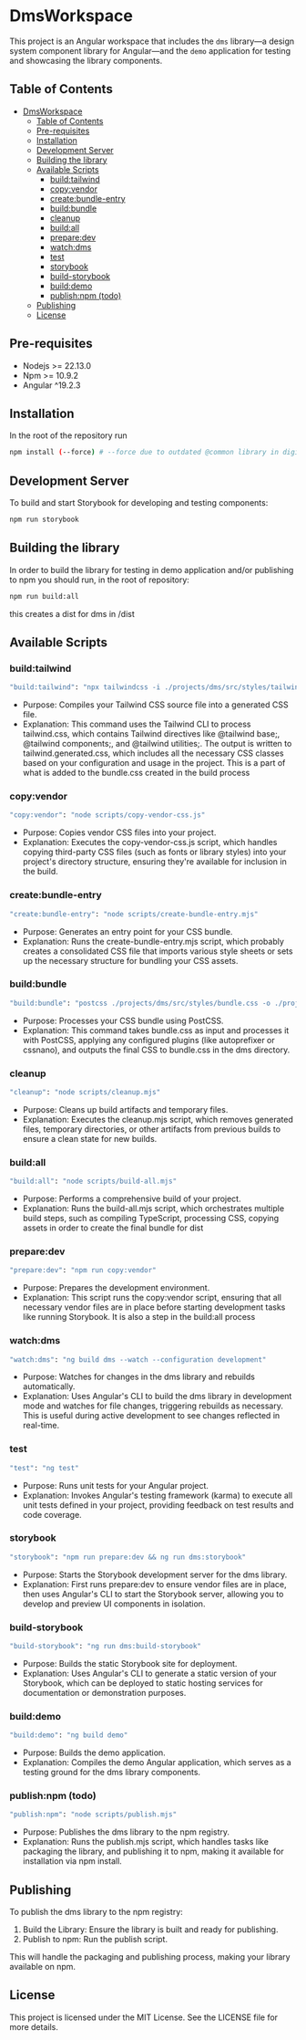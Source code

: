 # DmsWorkspace

This project is an Angular workspace that includes the `dms` library—a design system component library for Angular—and the `demo` application for testing and showcasing the library components.

## Table of Contents

- [DmsWorkspace](#dmsworkspace)
  - [Table of Contents](#table-of-contents)
  - [Pre-requisites](#pre-requisites)
  - [Installation](#installation)
  - [Development Server](#development-server)
  - [Building the library](#building-the-library)
  - [Available Scripts](#available-scripts)
    - [build:tailwind](#buildtailwind)
    - [copy:vendor](#copyvendor)
    - [create:bundle-entry](#createbundle-entry)
    - [build:bundle](#buildbundle)
    - [cleanup](#cleanup)
    - [build:all](#buildall)
    - [prepare:dev](#preparedev)
    - [watch:dms](#watchdms)
    - [test](#test)
    - [storybook](#storybook)
    - [build-storybook](#build-storybook)
    - [build:demo](#builddemo)
    - [publish:npm (todo)](#publishnpm-todo)
  - [Publishing](#publishing)
  - [License](#license)

## Pre-requisites
* Nodejs >= 22.13.0
* Npm >= 10.9.2
* Angular ^19.2.3

## Installation

In the root of the repository run

```bash
npm install (--force) # --force due to outdated @common library in digi's library
```

## Development Server

To build and start Storybook for developing and testing components:

```bash
npm run storybook
```

## Building the library
In order to build the library for testing in demo application and/or publishing to npm you should run, in the root of repository:
```bash
npm run build:all
```
this creates a dist for dms in /dist


## Available Scripts

### build:tailwind
```bash
"build:tailwind": "npx tailwindcss -i ./projects/dms/src/styles/tailwind.css -o ./projects/dms/src/styles/tailwind.generated.css"
```
* Purpose: Compiles your Tailwind CSS source file into a generated CSS file.​
* Explanation: This command uses the Tailwind CLI to process tailwind.css, which contains Tailwind directives like @tailwind base;, @tailwind components;, and @tailwind utilities;. The output is written to tailwind.generated.css, which includes all the necessary CSS classes based on your configuration and usage in the project.​ This is a part of what is added to the bundle.css created in the build process


### copy:vendor

```bash
"copy:vendor": "node scripts/copy-vendor-css.js"
```
* Purpose: Copies vendor CSS files into your project.​
* Explanation: Executes the copy-vendor-css.js script, which handles copying third-party CSS files (such as fonts or library styles) into your project's directory structure, ensuring they're available for inclusion in the build.

### create:bundle-entry

```bash
"create:bundle-entry": "node scripts/create-bundle-entry.mjs"
```
* Purpose: Generates an entry point for your CSS bundle.​
* Explanation: Runs the create-bundle-entry.mjs script, which probably creates a consolidated CSS file that imports various style sheets or sets up the necessary structure for bundling your CSS assets.

### build:bundle
```bash
"build:bundle": "postcss ./projects/dms/src/styles/bundle.css -o ./projects/dms/bundle.css"
```
* Purpose: Processes your CSS bundle using PostCSS.​
* Explanation: This command takes bundle.css as input and processes it with PostCSS, applying any configured plugins (like autoprefixer or cssnano), and outputs the final CSS to bundle.css in the dms directory.

### cleanup
```bash
"cleanup": "node scripts/cleanup.mjs"
```
* Purpose: Cleans up build artifacts and temporary files.​
* Explanation: Executes the cleanup.mjs script, which removes generated files, temporary directories, or other artifacts from previous builds to ensure a clean state for new builds.

### build:all
```bash
"build:all": "node scripts/build-all.mjs"
```
* Purpose: Performs a comprehensive build of your project.​
* Explanation: Runs the build-all.mjs script, which orchestrates multiple build steps, such as compiling TypeScript, processing CSS, copying assets in order to create the final bundle for dist


### prepare:dev
```bash
"prepare:dev": "npm run copy:vendor"
```
* Purpose: Prepares the development environment.​
* Explanation: This script runs the copy:vendor script, ensuring that all necessary vendor files are in place before starting development tasks like running Storybook. It is also a step in the build:all process

### watch:dms
```bash
"watch:dms": "ng build dms --watch --configuration development"
```
* Purpose: Watches for changes in the dms library and rebuilds automatically.​
* Explanation: Uses Angular's CLI to build the dms library in development mode and watches for file changes, triggering rebuilds as necessary. This is useful during active development to see changes reflected in real-time.

### test
```bash
"test": "ng test"
```
* Purpose: Runs unit tests for your Angular project.​
* Explanation: Invokes Angular's testing framework (karma) to execute all unit tests defined in your project, providing feedback on test results and code coverage.

### storybook
```bash
"storybook": "npm run prepare:dev && ng run dms:storybook"
```
* Purpose: Starts the Storybook development server for the dms library.​
* Explanation: First runs prepare:dev to ensure vendor files are in place, then uses Angular's CLI to start the Storybook server, allowing you to develop and preview UI components in isolation.

### build-storybook
```bash
"build-storybook": "ng run dms:build-storybook"
```
* Purpose: Builds the static Storybook site for deployment.​
* Explanation: Uses Angular's CLI to generate a static version of your Storybook, which can be deployed to static hosting services for documentation or demonstration purposes.

### build:demo
```bash
"build:demo": "ng build demo"
```
* Purpose: Builds the demo application.​
* Explanation: Compiles the demo Angular application, which serves as a testing ground for the dms library components.

### publish:npm (todo)
```bash
"publish:npm": "node scripts/publish.mjs"
```
* Purpose: Publishes the dms library to the npm registry.​
* Explanation: Runs the publish.mjs script, which handles tasks like packaging the library, and publishing it to npm, making it available for installation via npm install.​



## Publishing
To publish the dms library to the npm registry:
1. Build the Library: Ensure the library is built and ready for publishing.
2. Publish to npm: Run the publish script.
   
This will handle the packaging and publishing process, making your library available on npm.

## License
This project is licensed under the MIT License. See the LICENSE file for more details.